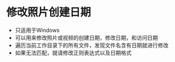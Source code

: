 # 修改照片创建日期

 - 只适用于Windows
 - 可以用来修改照片或视频的创建日期，修改日期，和访问日期
 - 遍历当前工作目录下的所有文件，发现文件名含有日期就进行修改
 - 如果无法匹配，就请修改正则表达式以及日期格式
